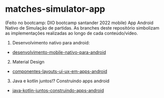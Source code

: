 # matches-simulator-app
(Feito no bootcamp: DIO bootcamp santander 2022 mobile)
App Android Nativo de Simulação de partidas.
As branches deste repositório simbolizam as implementações realizadas ao longo de cada conteúdo/vídeo.

1. Desenvolvimento nativo para android:
  - [desenvolvimento-mobile-nativo-para-android](https://github.com/gapigo/matches-simulator-app/tree/desenvolvimento-mobile-nativo-para-android)

2. Material Design
  - [componentes-layouts-ui-ux-em-apps-android](https://github.com/gapigo/matches-simulator-app/tree/componentes-layouts-ui-ux-em-apps-android)

3. Java e kotlin juntos!? Construindo apps android
  - [java-kotlin-juntos-construindo-apps-android](https://github.com/gapigo/matches-simulator-app/tree/java-kotlin-juntos-construindo-apps-android)
